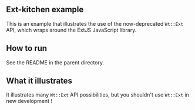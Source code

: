Ext-kitchen example
-------------------

This is an example that illustrates the use of the now-deprecated
`Wt::Ext` API, which wraps around the ExtJS JavaScript library.

How to run
----------

See the README in the parent directory.

What it illustrates
-------------------

It illustrates many `Wt::Ext` API possibilities, but you shouldn't use
`Wt::Ext` in new development !